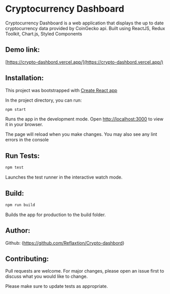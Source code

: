 # Cryptocurrency Dashboard
Cryptocurrency Dashboard
is a web application that displays the up to date cryptocurrency data provided by CoinGecko api.
Built using ReactJS, Redux Toolkit, Chart.js, Styled Components
## Demo link:
[https://crypto-dashbord.vercel.app/](https://crypto-dashbord.vercel.app/)


## Installation:
This project was bootstrapped with [Create React app]((https://create-react-app.dev/docs/getting-started/))

In the project directory, you can run:

```bash
npm start
```
Runs the app in the development mode.
Open [http://localhost:3000](http://localhost:3000) to view it in your browser.

The page will reload when you make changes.
You may also see any lint errors in the console

## Run Tests:
```bash
npm test
```
Launches the test runner in the interactive watch mode.

## Build:
```bash
npm run build
```
Builds the app for production to the build folder.


## Author:
Github: (https://github.com/Reflaxtion/Crypto-dashbord)


## Contributing:

Pull requests are welcome. For major changes, please open an issue first
to discuss what you would like to change.

Please make sure to update tests as appropriate.
